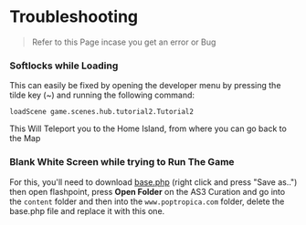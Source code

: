 # Troubleshooting

> Refer to this Page incase you get an error or Bug

### Softlocks while Loading
This can easily be fixed by opening the developer menu by pressing the tilde key (~) and
running the following command:
```
loadScene game.scenes.hub.tutorial2.Tutorial2
```
This Will Teleport you to the Home Island, from where you can go back to the Map

### Blank White Screen while trying to Run The Game
For this, you'll need to download [base.php](https://danr789.github.io/pop/base.php)
(right click and press "Save as..") then open flashpoint, press **Open Folder** on the AS3
Curation and go into the ``content`` folder and then into the ``www.poptropica.com`` folder, delete 
the base.php file and replace it with this one.